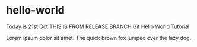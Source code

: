 # hello-world
Today is 21st Oct
THIS IS FROM RELEASE BRANCH Git Hello World Tutorial

Lorem ipsum dolor sit amet. The quick brown fox jumped over the lazy dog.
